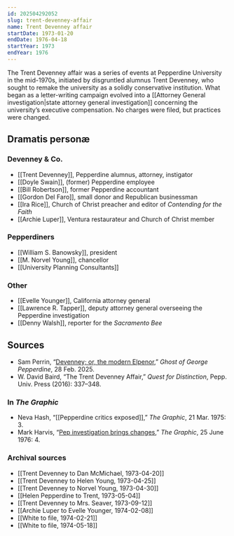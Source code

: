 ```yaml
---
id: 202504292052
slug: trent-devenney-affair
name: Trent Devenney affair
startDate: 1973-01-20
endDate: 1976-04-18
startYear: 1973
endYear: 1976
---
```

The Trent Devenney affair was a series of events at Pepperdine University in the mid-1970s, initiated by disgruntled alumnus Trent Devenney, who sought to remake the university as a solidly conservative institution. What began as a letter-writing campaign evolved into a [[Attorney General investigation|state attorney general investigation]] concerning the university’s executive compensation. No charges were filed, but practices were changed.

## Dramatis personæ
### Devenney & Co.
- [[Trent Devenney]], Pepperdine alumnus, attorney, instigator
- [[Doyle Swain]], (former) Pepperdine employee
- [[Bill Robertson]], former Pepperdine accountant
- [[Gordon Del Faro]], small donor and Republican businessman
- [[Ira Rice]], Church of Christ preacher and editor of *Contending for the Faith*
- [[Archie Luper]], Ventura restaurateur and Church of Christ member
### Pepperdiners
- [[William S. Banowsky]], president
- [[M. Norvel Young]], chancellor
- [[University Planning Consultants]]
### Other
- [[Evelle Younger]], California attorney general
- [[Lawrence R. Tapper]], deputy attorney general overseeing the Pepperdine investigation
- [[Denny Walsh]], reporter for the *Sacramento Bee*

## Sources
- Sam Perrin, “[Devenney; or, the modern Elpenor](https://gogp.substack.com/p/devenney-or-the-modern-elpenor),” *Ghost of George Pepperdine*, 28 Feb. 2025.
- W. David Baird, “The Trent Devenney Affair,” *Quest for Distinction*, Pepp. Univ. Press (2016): 337–348.
### In *The Graphic*
- Neva Hash, “[[Pepperdine critics exposed]],” *The Graphic*, 21 Mar. 1975: 3.
- Mark Harvis, “[Pep investigation brings changes](https://pepperdine.quartexcollections.com/Documents/Detail/the-graphic/110839?item=111069),” *The Graphic*, 25 June 1976: 4.
### Archival sources
- [[Trent Devenney to Dan McMichael, 1973-04-20]]
- [[Trent Devenney to Helen Young, 1973-04-25]]
- [[Trent Devenney to Norvel Young, 1973-04-30]]
- [[Helen Pepperdine to Trent, 1973-05-04]]
- [[Trent Devenney to Mrs. Seaver, 1973-09-12]]
- [[Archie Luper to Evelle Younger, 1974-02-08]]
- [[White to file, 1974-02-21]]
- [[White to file, 1974-05-18]]
